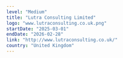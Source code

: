 ```yaml
---
level: "Medium"
title: "Lutra Consulting Limited"
logo: "www.lutraconsulting.co.uk.png"
startDate: "2025-03-01"
endDate: "2026-02-28"
link: "http://www.lutraconsulting.co.uk/"
country: "United Kingdom"
---
```

